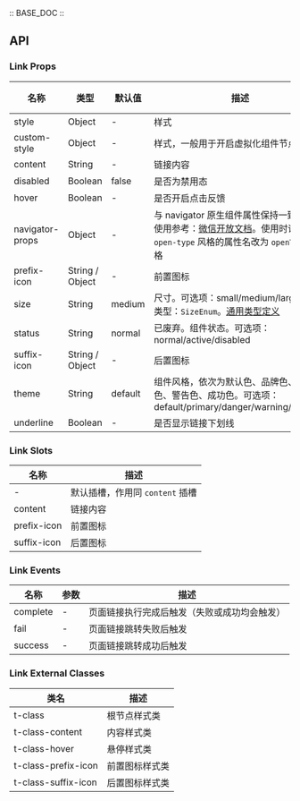 :: BASE_DOC ::

## API

### Link Props

名称 | 类型 | 默认值 | 描述 | 必传
-- | -- | -- | -- | --
style | Object | - | 样式 | N
custom-style | Object | - | 样式，一般用于开启虚拟化组件节点场景 | N
content | String | - | 链接内容 | N
disabled | Boolean | false | 是否为禁用态 | N
hover | Boolean | - | 是否开启点击反馈 | N
navigator-props | Object | - | 与 navigator 原生组件属性保持一致，具体使用参考：[微信开放文档](https://developers.weixin.qq.com/miniprogram/dev/component/navigator.html)。使用时请将形如 `open-type` 风格的属性名改为 `openType` 风格 | N
prefix-icon | String / Object | - | 前置图标 | N
size | String | medium | 尺寸。可选项：small/medium/large。TS 类型：`SizeEnum`。[通用类型定义](https://github.com/Tencent/tdesign-miniprogram/blob/develop/packages/components/common/common.ts) | N
status | String | normal | 已废弃。组件状态。可选项：normal/active/disabled | N
suffix-icon | String / Object | - | 后置图标 | N
theme | String | default | 组件风格，依次为默认色、品牌色、危险色、警告色、成功色。可选项：default/primary/danger/warning/success | N
underline | Boolean | - | 是否显示链接下划线 | N

### Link Slots

名称 | 描述
-- | --
\- | 默认插槽，作用同 `content` 插槽
content | 链接内容
prefix-icon | 前置图标
suffix-icon | 后置图标

### Link Events

名称 | 参数 | 描述
-- | -- | --
complete | \- | 页面链接执行完成后触发（失败或成功均会触发）
fail | \- | 页面链接跳转失败后触发
success | \- | 页面链接跳转成功后触发

### Link External Classes

类名 | 描述
-- | --
t-class | 根节点样式类
t-class-content | 内容样式类
t-class-hover | 悬停样式类
t-class-prefix-icon | 前置图标样式类
t-class-suffix-icon | 后置图标样式类
